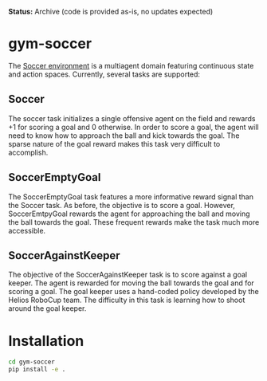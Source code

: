 **Status:** Archive (code is provided as-is, no updates expected)

# gym-soccer

The [Soccer environment](https://github.com/LARG/HFO) is a multiagent
domain featuring continuous state and action spaces. Currently,
several tasks are supported:

## Soccer

The soccer task initializes a single offensive agent on the field and rewards +1 for scoring a goal and 0 otherwise. In order to score a goal, the agent will need to know how to approach the ball and kick towards the goal. The sparse nature of the goal reward makes this task very difficult to accomplish.

## SoccerEmptyGoal

The SoccerEmptyGoal task features a more informative reward signal than the Soccer task. As before, the objective is to score a goal. However, SoccerEmtpyGoal rewards the agent for approaching the ball and moving the ball towards the goal. These frequent rewards make the task much more accessible.

## SoccerAgainstKeeper

The objective of the SoccerAgainstKeeper task is to score against a goal keeper. The agent is rewarded for moving the ball towards the goal and for scoring a goal. The goal keeper uses a hand-coded policy developed by the Helios RoboCup team. The difficulty in this task is learning how to shoot around the goal keeper.

# Installation

```bash
cd gym-soccer
pip install -e .
```
